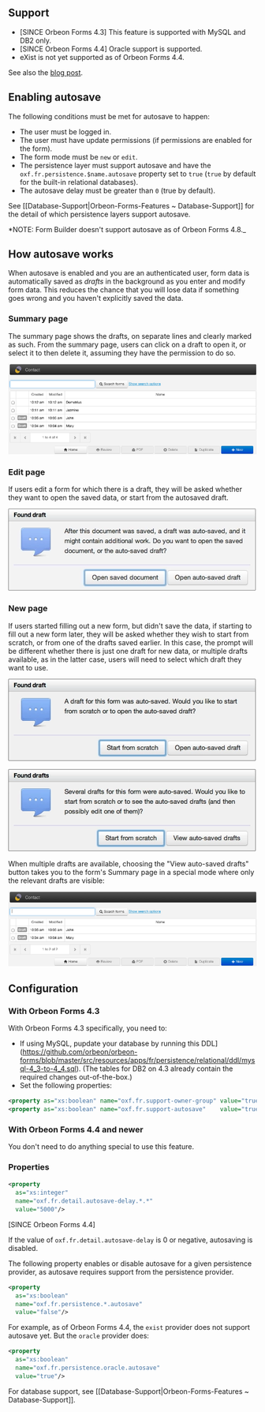 ## Support

- [SINCE Orbeon Forms 4.3] This feature is supported with MySQL and DB2 only.
- [SINCE Orbeon Forms 4.4] Oracle support is supported.
- eXist is not yet supported as of Orbeon Forms 4.4.

See also the [blog post](http://blog.orbeon.com/2013/10/autosave.html).

## Enabling autosave

The following conditions must be met for autosave to happen:

- The user must be logged in.
- The user must have update permissions (if permissions are enabled for the form).
- The form mode must be `new` or `edit`.
- The persistence layer must support autosave and have the `oxf.fr.persistence.$name.autosave` property set to `true` (`true` by default for the built-in relational databases).
- The autosave delay must be greater than `0` (true by default).

See [[Database-Support|Orbeon-Forms-Features ~ Database-Support]] for the detail of which persistence layers support autosave.

*NOTE: Form Builder doesn't support autosave as of Orbeon Forms 4.8._

## How autosave works

When autosave is enabled and you are an authenticated user, form data is automatically saved as *drafts* in the background as you enter and modify form data. This reduces the chance that you will lose data if something goes wrong and you haven't explicitly saved the data.

### Summary page

The summary page shows the drafts, on separate lines and clearly marked as such. From the summary page, users can click on a draft to open it, or select it to then delete it, assuming they have the permission to do so.

![Summary page](images/fr-autosave-summary.png)

### Edit page

If users edit a form for which there is a draft, they will be asked whether they want to open the saved data, or start from the autosaved draft.

![Edit page](images/fr-autosave-open.png)

### New page

If users started filling out a new form, but didn't save the data, if starting to fill out a new form later, they will be asked whether they wish to start from scratch, or from one of the drafts saved earlier. In this case, the prompt will be different whether there is just one draft for new data, or multiple drafts available, as in the latter case, users will need to select which draft they want to use.

![New page, single draft](images/fr-autosave-new-single.png)

![New page, single draft](images/fr-autosave-new-multiple.png)

When multiple drafts are available, choosing the "View auto-saved drafts" button takes you to the form's Summary page in a special mode where only the relevant drafts are visible:

![Summary page with drafts only](images/fr-autosave-summary-drafts-only.png)

## Configuration

### With Orbeon Forms 4.3

With Orbeon Forms 4.3 specifically, you need to:

- If using MySQL, pupdate your database by running this  DDL](https://github.com/orbeon/orbeon-forms/blob/master/src/resources/apps/fr/persistence/relational/ddl/mysql-4_3-to-4_4.sql). (The tables for DB2 on 4.3 already contain the required changes out-of-the-box.)
- Set the following properties:

```xml
<property as="xs:boolean" name="oxf.fr.support-owner-group" value="true"/>
<property as="xs:boolean" name="oxf.fr.support-autosave"    value="true"/>
```

### With Orbeon Forms 4.4 and newer

You don't need to do anything special to use this feature.

### Properties

```xml
<property
  as="xs:integer"
  name="oxf.fr.detail.autosave-delay.*.*"
  value="5000"/>
```

[SINCE Orbeon Forms 4.4]

If the value of `oxf.fr.detail.autosave-delay` is 0 or negative, autosaving is disabled.

The following property enables or disable autosave for a given persistence provider, as autosave requires support from the persistence provider.

```xml
<property
  as="xs:boolean"
  name="oxf.fr.persistence.*.autosave"
  value="false"/>
```

For example, as of Orbeon Forms 4.4, the `exist` provider does not support autosave yet. But the `oracle` provider does:

```xml
<property
  as="xs:boolean"
  name="oxf.fr.persistence.oracle.autosave"
  value="true"/>
```

For database support, see [[Database-Support|Orbeon-Forms-Features ~ Database-Support]].
